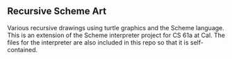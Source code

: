 ## Recursive Scheme Art
Various recursive drawings using turtle graphics and the Scheme language. 
This is an extension of the Scheme interpreter project for CS 61a at Cal.
The files for the interpreter are also included in this repo so that it is self-contained.